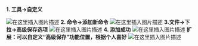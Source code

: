 ﻿**1. 工具->自定义**

![在这里插入图片描述](https://img-blog.csdnimg.cn/2020070310190083.png?x-oss-process=image/watermark,type_ZmFuZ3poZW5naGVpdGk,shadow_10,text_aHR0cHM6Ly9ibG9nLmNzZG4ubmV0L3FxXzQyNjczOTIx,size_16,color_FFFFFF,t_70)
**2. 命令->添加新命令**
![在这里插入图片描述](https://img-blog.csdnimg.cn/20200703101049639.png?x-oss-process=image/watermark,type_ZmFuZ3poZW5naGVpdGk,shadow_10,text_aHR0cHM6Ly9ibG9nLmNzZG4ubmV0L3FxXzQyNjczOTIx,size_16,color_FFFFFF,t_70)
**3.文件->下拉->高级保存选项**
![在这里插入图片描述](https://img-blog.csdnimg.cn/20200703101246845.png?x-oss-process=image/watermark,type_ZmFuZ3poZW5naGVpdGk,shadow_10,text_aHR0cHM6Ly9ibG9nLmNzZG4ubmV0L3FxXzQyNjczOTIx,size_16,color_FFFFFF,t_70)
**4. 添加成功**
![在这里插入图片描述](https://img-blog.csdnimg.cn/20200703101452563.png)
**扩展：可以自定义“高级保存”功能位置，根据个人喜好**
![在这里插入图片描述](https://img-blog.csdnimg.cn/20200703101533106.png?x-oss-process=image/watermark,type_ZmFuZ3poZW5naGVpdGk,shadow_10,text_aHR0cHM6Ly9ibG9nLmNzZG4ubmV0L3FxXzQyNjczOTIx,size_16,color_FFFFFF,t_70)
